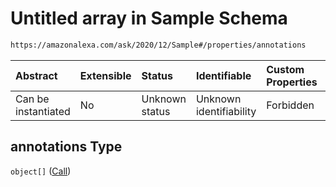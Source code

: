 # Untitled array in Sample Schema

```txt
https://amazonalexa.com/ask/2020/12/Sample#/properties/annotations
```



| Abstract            | Extensible | Status         | Identifiable            | Custom Properties | Additional Properties | Access Restrictions | Defined In                                                       |
| :------------------ | :--------- | :------------- | :---------------------- | :---------------- | :-------------------- | :------------------ | :--------------------------------------------------------------- |
| Can be instantiated | No         | Unknown status | Unknown identifiability | Forbidden         | Allowed               | none                | [Sample.json*](../../schemas/Sample.json "open original schema") |

## annotations Type

`object[]` ([Call](actiondeclaration-properties-annotations-call.md))
